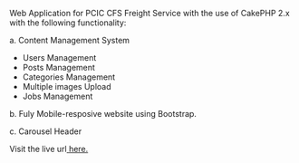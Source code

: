 Web Application for PCIC CFS Freight Service with the use of CakePHP 2.x with the following functionality:

a. Content Management System
      <ul>
       <li> Users Management </li> 
      <li> Posts Management </li> 
      <li> Categories Management </li> 
      <li> Multiple images Upload </li> 
      <li> Jobs Management </li> 
      </ul>

b. Fuly Mobile-resposive website using Bootstrap.

c. Carousel Header

Visit the live url<a href="pciccfs.com"> here.</a>
